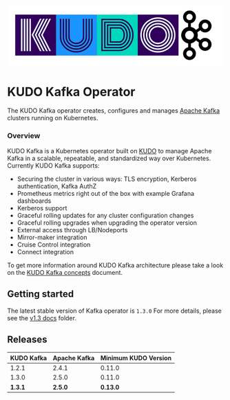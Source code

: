 ![kudo-kafka](./docs/latest/resources/images/kudo-kafka.png)

# KUDO Kafka Operator

The KUDO Kafka operator creates, configures and manages [Apache Kafka](https://kafka.apache.org/) clusters running on Kubernetes.

### Overview

KUDO Kafka is a Kubernetes operator built on [KUDO](kudo.dev) to manage Apache Kafka in a scalable, repeatable, and standardized way over Kubernetes. Currently KUDO Kafka supports:

- Securing the cluster in various ways: TLS encryption, Kerberos authentication, Kafka AuthZ
- Prometheus metrics right out of the box with example Grafana dashboards
- Kerberos support
- Graceful rolling updates for any cluster configuration changes
- Graceful rolling upgrades when upgrading the operator version
- External access through LB/Nodeports
- Mirror-maker integration
- Cruise Control integration
- Connect integration

To get more information around KUDO Kafka architecture please take a look on the [KUDO Kafka concepts](./docs/latest/concepts.md) document.

## Getting started

The latest stable version of Kafka operator is `1.3.0`
For more details, please see the [v1.3 docs](./docs/v1.3) folder.


## Releases

| KUDO Kafka | Apache Kafka | Minimum KUDO Version |
| ---------- | ------------ | -------------------- |
| 1.2.1      | 2.4.1        | 0.11.0               |
| 1.3.0      | 2.5.0        | 0.11.0               |
| **1.3.1**  | **2.5.0**    | **0.13.0**           |
